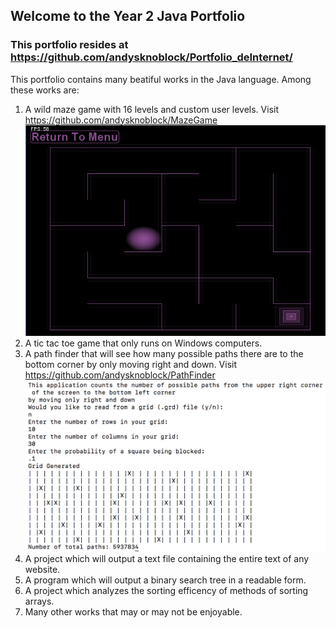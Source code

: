 ## Welcome to the Year 2 Java Portfolio
### This portfolio resides at https://github.com/andysknoblock/Portfolio_deInternet/
This portfolio contains many beatiful works in the Java language. Among these works are:
1. A wild maze game with 16 levels and custom user levels.  Visit https://github.com/andysknoblock/MazeGame
![alt text](https://github.com/andysknoblock/MazeGame/blob/master/MazeGamePhotos/Capture1.PNG)
2. A tic tac toe game that only runs on Windows computers.
3. A path finder that will see how many possible paths there are to the bottom corner by only moving right and down. Visit https://github.com/andysknoblock/PathFinder ![alt text](https://github.com/andysknoblock/PathFinder/blob/master/PathFinder.png)
4. A project which will output a text file containing the entire text of any website. 
5. A program which will output a binary search tree in a readable form.
6. A project which analyzes the sorting efficency of methods of sorting arrays. 
7. Many other works that may or may not be enjoyable. 
